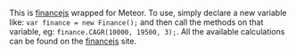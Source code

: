 This is [financejs](http://financejs.org/) wrapped for Meteor. To use, simply declare a new variable like: `var finance = new Finance();` and then call the methods on that variable, eg: `finance.CAGR(10000, 19500, 3);`. All the available calculations can be found on the [financejs](http://financejs.org/) site.